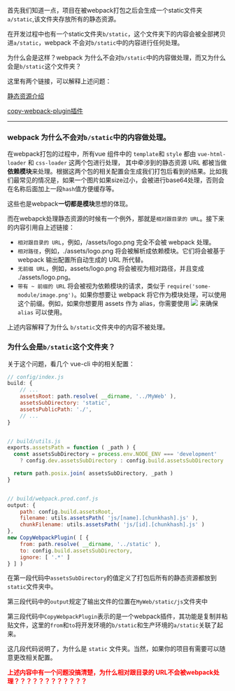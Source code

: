 首先我们知道一点，项目在被webpack打包之后会生成一个static文件夹`a/static`,该文件夹存放所有的静态资源。

在开发过程中也有一个static文件夹`b/static`，这个文件夹下的内容会被全部拷贝进`a/static`，webpack 不会对`b/static`中的内容进行任何处理。

为什么会是这样？webpack 为什么不会对`b/static`中的内容做处理，而又为什么会是`b/static`这个文件夹？

这里有两个链接，可以解释上述问题：

[静态资源介绍](https://hq5544.github.io/vue-webpack/static.html)

[copy-webpack-plugin插件](https://github.com/webpack-contrib/copy-webpack-plugin)


---

### webpack 为什么不会对`b/static`中的内容做处理。

在webpack打包的过程中，所有vue 组件中的 `template`和 `style` 都由 `vue-html-loader` 和 `css-loader` 这两个包进行处理， 其中牵涉到的静态资源 URL 都被当做 **依赖模块**来处理。根据这两个包的相关配置会生成我们打包后看到的结果。比如我们最常见的情况是，如果一个图片如果size过小，会被进行base64处理，否则会在名称后面加上一段`hash`值方便缓存等。

这些也是webpack**一切都是模块**思想的体现。

而在webapck处理静态资源的时候有一个例外，那就是`相对跟目录的 URL`。接下来的内容引用自上述链接：

 - `相对跟目录的 URL`，例如，/assets/logo.png 完全不会被 webpack 处理。
 - `相对路径`，例如，./assets/logo.png 将会被解析成依赖模块。它们将会被基于 webpack 输出配置所自动生成的 URL 所代替。
 - `无前缀 URL`，例如，assets/logo.png 将会被视为相对路径，并且变成 ./assets/logo.png。
 - `带有 ~ 前缀的 URL` 将会被视为依赖模块的请求，类似于 `require('some-module/image.png')`。如果你想要让 webpack 将它作为模块处理，可以使用这个前缀。例如，如果你想要用 assets 作为 alias，你需要使用 <img src="~assets/logo.png"> 来确保`alias` 可以使用。

上述内容解释了为什么 `b/static`文件夹中的内容不被处理。



### 为什么会是`b/static`这个文件夹？

关于这个问题，看几个 vue-cli 中的相关配置：
```javascript
// config/index.js
build: {
    // ...
    assetsRoot: path.resolve( __dirname, '../MyWeb' ),
    assetsSubDirectory: 'static',
    assetsPublicPath: './',
    // ...
}


// build/utils.js
exports.assetsPath = function ( _path ) {
  const assetsSubDirectory = process.env.NODE_ENV === 'development'
    ? config.dev.assetsSubDirectory : config.build.assetsSubDirectory

  return path.posix.join( assetsSubDirectory, _path )
}


// build/webpack.prod.conf.js
output: {
    path: config.build.assetsRoot,
    filename: utils.assetsPath( 'js/[name].[chunkhash].js' ),
    chunkFilename: utils.assetsPath( 'js/[id].[chunkhash].js' )
},
new CopyWebpackPlugin( [ {
    from: path.resolve( __dirname, '../static' ),
    to: config.build.assetsSubDirectory,
    ignore: [ '.*' ]
} ] )

```

在第一段代码中`assetsSubDirectory`的值定义了打包后所有的静态资源都放到`static`文件夹中。

第三段代码中的`output`规定了输出文件的位置在`MyWeb/static/js`文件夹中

第三段代码中`CopyWebpackPlugin`表示的是一个webpack插件，其功能是复制并粘贴文件，这里的`from`和`to`将开发环境的`b/static`和生产环境的`a/static`关联了起来。

这几段代码说明了，为什么是 `static` 文件夹。当然，如果你的项目有需要可以随意更改相关配置。




**<p style="color:red">上述内容中有一个问题没搞清楚，为什么相对跟目录的 URL不会被webpack处理？？？？？？？？？？？？</p>** 






